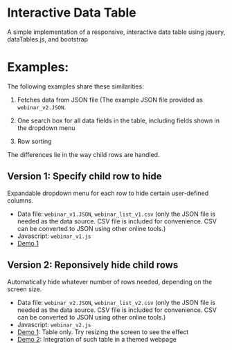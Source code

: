 # Interactive Data Table
A simple implementation of a responsive, interactive data table using jquery, dataTables.js, and bootstrap

# Examples: 

The following examples share these similarities: 

1. Fetches data from JSON file (The example JSON file provided as `webinar_v2.JSON`. 

2. One search box for all data fields in the table, including fields shown in the dropdown menu

3. Row sorting

The differences lie in the way child rows are handled. 


## Version 1: Specify child row to hide

Expandable dropdown menu for each row to hide certain user-defined columns.

- Data file: `webinar_v1.JSON`, `webinar_list_v1.csv` (only the JSON file is needed as the data source. CSV file is included for convenience. CSV can be converted to JSON using other online tools.)
- Javascript: `webinar_v1.js`
- [Demo 1](https://xinyu-dev.github.io/interactive-datatable/webinar_v1.html) 

## Version 2: Reponsively hide child rows

Automatically hide whatever number of rows needed, depending on the screen size.

- Data file: `webinar_v2.JSON`, `webinar_list_v2.csv` (only the JSON file is needed as the data source. CSV file is included for convenience. CSV can be converted to JSON using other online tools.)
- Javascript: `webinar_v2.js`
- [Demo 1](https://xinyu-dev.github.io/interactive-datatable/webinar_v2.html): Table only. Try resizing the screen to see the effect
- [Demo 2](http://chineseantibody-dev.org/webinar-test.html): Integration of such table in a themed webpage
